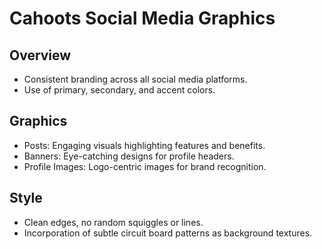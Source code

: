 # Cahoots Social Media Graphics

## Overview
- Consistent branding across all social media platforms.
- Use of primary, secondary, and accent colors.

## Graphics
- Posts: Engaging visuals highlighting features and benefits.
- Banners: Eye-catching designs for profile headers.
- Profile Images: Logo-centric images for brand recognition.

## Style
- Clean edges, no random squiggles or lines.
- Incorporation of subtle circuit board patterns as background textures. 
